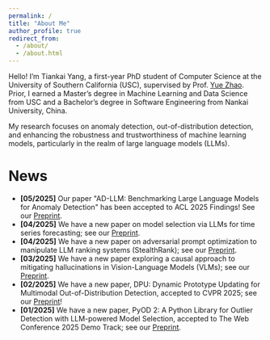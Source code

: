 ```yaml
---
permalink: /
title: "About Me"
author_profile: true
redirect_from: 
  - /about/
  - /about.html
---
```


Hello! I’m Tiankai Yang, a first-year PhD student of Computer Science at the University of Southern California (USC), supervised by Prof. [Yue Zhao](https://viterbi-web.usc.edu/~yzhao010/index.html). Prior, I earned a Master’s degree in Machine Learning and Data Science from USC and a Bachelor’s degree in Software Engineering from Nankai University, China. 

My research focuses on anomaly detection, out-of-distribution detection, and enhancing the robustness and trustworthiness of machine learning models, particularly in the realm of large language models (LLMs).

News
======
- **\[05/2025\]** Our paper "AD-LLM: Benchmarking Large Language Models for Anomaly Detection" has been accepted to ACL 2025 Findings! See our [Preprint](https://arxiv.org/abs/2412.11142).
- **\[04/2025\]** We have a new paper on model selection via LLMs for time series forecasting; see our [Preprint](https://arxiv.org/abs/2504.02119).
- **\[04/2025\]** We have a new paper on adversarial prompt optimization to manipulate LLM ranking systems (StealthRank); see our [Preprint](https://arxiv.org/abs/2504.05804).
- **\[03/2025\]** We have a new paper exploring a causal approach to mitigating hallucinations in Vision-Language Models (VLMs); see our [Preprint](https://arxiv.org/abs/2503.06169).
- **\[02/2025\]** We have a new paper, DPU: Dynamic Prototype Updating for Multimodal Out-of-Distribution Detection, accepted to CVPR 2025; see our [Preprint](https://arxiv.org/abs/2411.08227)!
- **\[01/2025\]** We have a new paper, PyOD 2: A Python Library for Outlier Detection with LLM-powered Model Selection, accepted to The Web Conference 2025 Demo Track; see our [Preprint](https://arxiv.org/abs/2412.12154).
<!-- - **\[12/2024\]** We have a new paper evaluating how LLMs can help with anomaly detection (AD-LLM); see our [Preprint](https://arxiv.org/abs/2412.11142)!   -->
<!-- - **\[12/2024\]** We have a new paper on a major upgrade to our library for outlier detection with LLM-based model selection (PyOD 2); see our [Preprint](https://arxiv.org/abs/2412.12154).   -->
<!-- - **\[12/2024\]** We have a new paper introducing a comprehensive benchmark for NLP anomaly detection (NLP-ADBench); see our [Preprint](https://arxiv.org/abs/2412.04784)!   -->
<!-- - **\[11/2024\]** We have a new paper on dynamic prototype updating for multimodal out-of-distribution detection (DPU); see our [Preprint](https://arxiv.org/abs/2411.08227)! -->